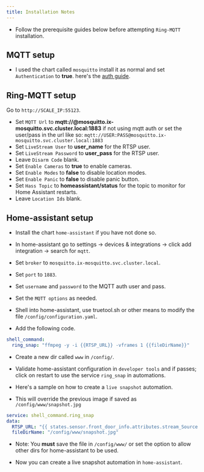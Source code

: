 ```yaml
---
title: Installation Notes
---
```


- Follow the prerequisite guides below before attempting `Ring-MQTT` installation.

## MQTT setup

- I used the chart called `mosquitto` install it as normal and set `Authentication` to **true**. here's the [auth guide](../mosquitto/setup-guide.md).

## Ring-MQTT setup

Go to `http://SCALE_IP:55123`.

- Set `MQTT Url` to **mqtt://@mosquitto.ix-mosquitto.svc.cluster.local:1883** if not using mqtt auth or set the user/pass in the url like so: `mqtt://USER:PASS@mosquitto.ix-mosquitto.svc.cluster.local:1883`
- Set `LiveStream User` to **user_name** for the RTSP user.
- Set `LiveStream Password` to **user_pass** for the RTSP user.
- Leave `Disarm Code` blank.
- Set `Enable Cameras` to **true** to enable cameras.
- Set `Enable Modes` to **false** to disable location modes.
- Set `Enable Panic` to **false** to disable panic button.
- Set `Hass Topic` to **homeassistant/status** for the topic to monitor for Home Assistant restarts.
- Leave `Location Ids` blank.

## Home-assistant setup

- Install the chart `home-assistant` if you have not done so.

- In home-assistant go to settings -> devices & integrations -> click add integration -> search for `mqtt`.

- Set `broker` to `mosquitto.ix-mosquitto.svc.cluster.local`.
- Set `port` to `1883`.
- Set `username` and `password` to the MQTT auth user and pass.
- Set the `MQTT options` as needed.

- Shell into home-assistant, use truetool.sh or other means to modify the file `/config/configuration.yaml`.

- Add the following code.

```yaml
shell_command:
  ring_snap: "ffmpeg -y -i {{RTSP_URL}} -vframes 1 {{fileDirName}}"
```

- Create a new dir called `www` in `/config/`.
- Validate home-assistant configuration in `developer tools` and if passes; click on restart to use the service `ring_snap` in automations.

- Here's a sample on how to create a `live snapshot` automation.
- This will override the previous image if saved as `/config/www/snapshot.jpg`

```yaml
service: shell_command.ring_snap
data:
  RTSP_URL: "{{ states.sensor.front_door_info.attributes.stream_Source }}"
  fileDirName: "/config/www/snapshot.jpg"
```

- Note: You **must** save the file in `/config/www/` or set the option to allow other dirs for home-assistant to be used.

- Now you can create a live snapshot automation in `home-assistant`.
